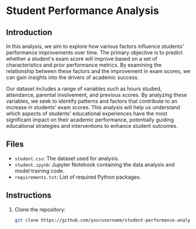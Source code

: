 # Student Performance Analysis

## Introduction
In this analysis, we aim to explore how various factors influence students' performance improvements over time. The primary objective is to predict whether a student's exam score will improve based on a set of characteristics and prior performance metrics. By examining the relationship between these factors and the improvement in exam scores, we can gain insights into the drivers of academic success.

Our dataset includes a range of variables such as hours studied, attendance, parental involvement, and previous scores. By analyzing these variables, we seek to identify patterns and factors that contribute to an increase in students' exam scores. This analysis will help us understand which aspects of students' educational experiences have the most significant impact on their academic performance, potentially guiding educational strategies and interventions to enhance student outcomes.

## Files

- `student.csv`: The dataset used for analysis.
- `student.ipynb`: Jupyter Notebook containing the data analysis and model training code.
- `requirements.txt`: List of required Python packages.

## Instructions

1. Clone the repository:
   ```bash
   git clone https://github.com/yourusername/student-performance-analysis.git
